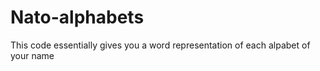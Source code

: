 # Nato-alphabets
This code essentially gives you a word 
representation of each alpabet of your name

